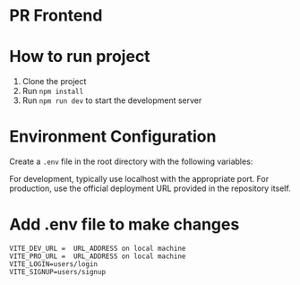 # PR Frontend

# How to run project

1. Clone the project
2. Run `npm install`
3. Run `npm run dev` to start the development server

# Environment Configuration

Create a `.env` file in the root directory with the following variables:

For development, typically use localhost with the appropriate port.
For production, use the official deployment URL provided in the repository itself.

# Add .env file to make changes

```
VITE_DEV_URL =  URL_ADDRESS on local machine
VITE_PRO_URL =  URL_ADDRESS on local machine
VITE_LOGIN=users/login
VITE_SIGNUP=users/signup


```